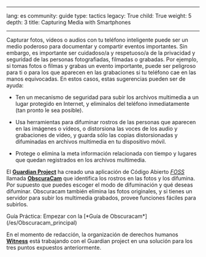 

---

lang: es
community: guide
type: tactics
legacy: True
child: True
weight: 5
depth: 3
title: Capturing Media with Smartphones

---

Capturar fotos, vídeos o audios con tu teléfono inteligente puede ser un medio poderoso para documentar y compartir eventos importantes. Sin embargo, es importante ser cuidadoso/a y respetuoso/a de la privacidad y seguridad de las personas fotografiadas, filmadas o grabadas. Por ejemplo, si tomas fotos o filmas y grabas un evento importante, puede ser peligroso para ti o para los que aparecen en las grabaciones si tu teléfono cae en las manos equivocadas. En estos casos, estas sugerencias pueden ser de ayuda: 

- Ten un mecanismo de seguridad para subir los archivos multimedia a un lugar protegido en Internet, y elimínalos del teléfono inmediatamente (tan pronto le sea posible).

- Usa herramientas para difuminar rostros de las personas que aparecen en las imágenes o vídeos, o distorsiona las voces de los audio y grabaciones de vídeo, y guarda sólo las copias distorsionadas y difuminadas en archivos multimedia en tu dispositivo móvil.

- Protege o elimina la meta información relacionada con tiempo y lugares que quedan registrados en los archivos multimedia. 

El [**Guardian Project**](https://guardianproject.info) ha creado una aplicación de Código Abierto [*FOSS*](/es/glossary#FOSS) llamada [**ObscuraCam**](https://guardianproject.info/apps/obscuracam/) que identifica los rostros en las fotos y los difumina. Por supuesto que puedes escoger el modo de difuminación y qué deseas difuminar. Obscuracam también elimina las fotos originales, y si tienes un servidor para subir los multimedia grabados, provee funciones fáciles para subirlos. 

<div class=getstarted markdown=1>
Guía Práctica: Empezar con la [*Guía de Obscuracam*](/es/Obscuracam_principal)
</div>

En el momento de redacción, la organización de derechos humanos [**Witness**](https://www.witness.org) está trabajando con el Guardian project en una solución para los tres puntos expuestos anteriormente.

